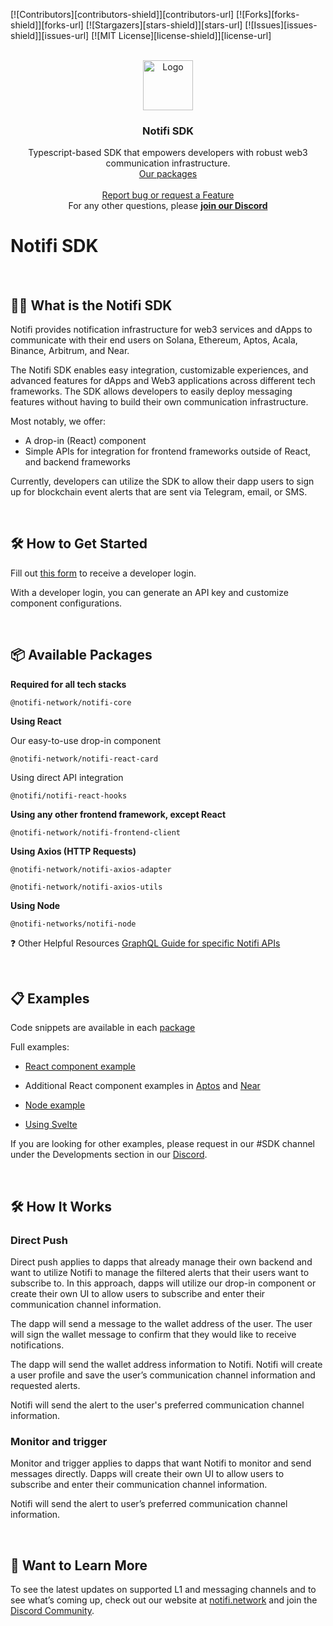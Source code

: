 <div id="top"></div>

[![Contributors][contributors-shield]][contributors-url]
[![Forks][forks-shield]][forks-url]
[![Stargazers][stars-shield]][stars-url]
[![Issues][issues-shield]][issues-url]
[![MIT License][license-shield]][license-url]

<!-- PROJECT LOGO -->
<br />
<div align="center">
  <a href="https://github.com/notifi-network/notifi-sdk-ts">
    <img src="images/logo.jpg" alt="Logo" width="80" height="80">
  </a>

  <h3 align="center">Notifi SDK</h3>

  <p align="center">
    Typescript-based SDK that empowers developers with robust web3 communication infrastructure.
    <br />
    <a href="https://github.com/notifi-network/notifi-sdk-ts/tree/main/packages">Our packages</a>
    <br />
    <br />
    <a href="https://github.com/notifi-network/notifi-sdk-ts/issues">Report bug or request a Feature</a>
    <br />
    <span>For any other questions, please <a href="https://discord.gg/nAqR3mk3rv"><strong>join our Discord</strong></a></span>
  </p>
</div>

<!-- ABOUT THE PROJECT -->

# Notifi SDK

&nbsp;

## 🧑‍💻 What is the Notifi SDK

Notifi provides notification infrastructure for web3 services and dApps to communicate with their end users on Solana, Ethereum, Aptos, Acala, Binance, Arbitrum, and Near.

The Notifi SDK enables easy integration, customizable experiences, and advanced features for dApps and Web3 applications across different tech frameworks. The SDK allows developers to easily deploy messaging features without having to build their own communication infrastructure.

Most notably, we offer:

- A drop-in (React) component
- Simple APIs for integration for frontend frameworks outside of React, and backend frameworks

Currently, developers can utilize the SDK to allow their dapp users to sign up for blockchain event alerts that are sent via Telegram, email, or SMS.

&nbsp;

## 🛠 How to Get Started

Fill out [this form](https://bit.ly/NotifiDappSetup) to receive a developer login.

With a developer login, you can generate an API key and customize component configurations.

&nbsp;

## 📦 Available Packages

**Required for all tech stacks**

`@notifi-network/notifi-core`

**Using React**

Our easy-to-use drop-in component

`@notifi-network/notifi-react-card`

Using direct API integration

`@notifi/notifi-react-hooks`

**Using any other frontend framework, except React**

`@notifi-network/notifi-frontend-client`

**Using Axios (HTTP Requests)**

`@notifi-network/notifi-axios-adapter`

`@notifi-network/notifi-axios-utils`

**Using Node**

`@notifi-networks/notifi-node`

​​❓ Other Helpful Resources
[GraphQL Guide for specific Notifi APIs](https://docs.notifi.network/)

&nbsp;

## 📋 Examples

Code snippets are available in each [package](https://github.com/notifi-network/notifi-sdk-ts/tree/main/packages)

Full examples:

- [React component example](https://github.com/notifi-network/notifi-sdk-ts/tree/main/packages/notifi-react-example)

- Additional React component examples in [Aptos](https://github.com/notifi-network/notifi-aptos-example) and [Near](https://github.com/notifi-network/near-sdk-example)

- [Node example](https://github.com/notifi-network/notifi-sdk-ts/tree/main/packages/notifi-node-sample)

- [Using Svelte](https://github.com/notifi-network/notifi-svelte-sample)

If you are looking for other examples, please request in our #SDK channel under the Developments section in our [Discord](https://discord.gg/nAqR3mk3rv).

&nbsp;

## 🛠 How It Works

### **Direct Push**

Direct push applies to dapps that already manage their own backend and want to utilize Notifi to manage the filtered alerts that their users want to subscribe to. In this approach, dapps will utilize our drop-in component or create their own UI to allow users to subscribe and enter their communication channel information.

The dapp will send a message to the wallet address of the user. The user will sign the wallet message to confirm that they would like to receive notifications.

The dapp will send the wallet address information to Notifi. Notifi will create a user profile and save the user’s communication channel information and requested alerts.

Notifi will send the alert to the user's preferred communication channel information.

### **Monitor and trigger**

Monitor and trigger applies to dapps that want Notifi to monitor and send messages directly.
Dapps will create their own UI to allow users to subscribe and enter their communication channel information.

Notifi will send the alert to user’s preferred communication channel information.

&nbsp;

## 🙋 Want to Learn More

To see the latest updates on supported L1 and messaging channels and to see what’s coming up, check out our website at [notifi.network](https://notifi.network) and join the [Discord Community](https://discord.gg/nAqR3mk3rv).
